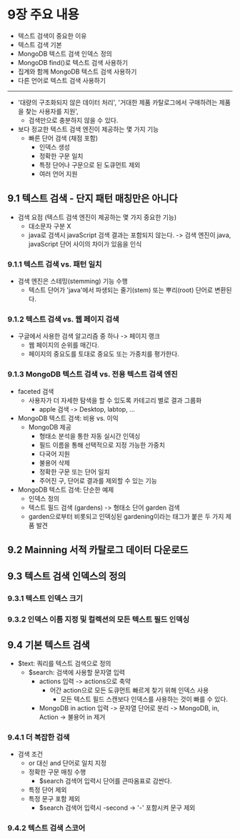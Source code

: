 # 9장 주요 내용
- 텍스트 검색이 중요한 이유
- 텍스트 검색 기본
- MongoDB 텍스트 검색 인덱스 정의
- MongoDB find()로 텍스트 검색 사용하기
- 집계와 함께 MongoDB 텍스트 검색 사용하기
- 다른 언어로 텍스트 검색 사용하기
---

- '대량의 구조화되지 않은 데이터 처리', '거대한 제품 카탈로그에서 구매하려는 제품을 찾는 사용자를 지원',
  - 검색만으로 충분하지 않을 수 있다.
- 보다 정교한 텍스트 검색 엔진이 제공하는 몇 가지 기능
  - 빠른 단어 검색 (채점 포함)
    - 인덱스 생성
    - 정확한 구문 일치
    - 특정 단어나 구문으로 된 도큐먼트 제외
    - 여러 언어 지원

## 9.1 텍스트 검색 - 단지 패턴 매칭만은 아니다
- 검색 요점 (텍스트 검색 엔진이 제공하는 몇 가지 중요한 기능)
  - 대소문자 구분 X
  - java로 검색시 javaScript 검색 결과는 포함되지 않는다. -> 검색 엔진이 java, javaScript 단어 사이의 차이가 있음을 인식

### 9.1.1 텍스트 검색 vs. 패턴 일치 
- 검색 엔진은 스테밍(stemming) 기능 수행
  - 텍스트 단어가 'java'에서 파생되는 줄기(stem) 또는 뿌리(root) 단어로 변환된다.

### 9.1.2 텍스트 검색 vs. 웹 페이지 검색
- 구글에서 사용한 검색 알고리즘 중 하나 -> 페이지 랭크
  - 웹 페이지의 순위를 매긴다.
  - 페이지의 중요도를 토대로 중요도 또는 가중치를 평가한다.

### 9.1.3 MongoDB 텍스트 검색 vs. 전용 텍스트 검색 엔진
- faceted 검색
  - 사용자가 더 자세한 탐색을 할 수 있도록 카테고리 별로 결과 그룹화 
    - apple 검색 -> Desktop, labtop, ...
- MongoDB 텍스트 검색: 비용 vs. 이익
  - MongoDB 제공
    - 형태소 분석을 통한 자동 실시간 인덱싱
    - 필드 이름을 통해 선택적으로 지정 가능한 가중치
    - 다국어 지원
    - 불용어 삭제
    - 정확한 구문 또는 단어 일치
    - 주어진 구, 단어로 결과를 제외할 수 있는 기능
- MongoDB 텍스트 검색: 단순한 예제
  - 인덱스 정의
  - 텍스트 필드 검색 (gardens) -> 형태소 단어 garden 검색
  - garden으로부터 비롯되고 인덱싱된 gardening이라는 태그가 붙은 두 가지 제품 발견

## 9.2 Mainning 서적 카탈로그 데이터 다운로드
## 9.3 텍스트 검색 인덱스의 정의
### 9.3.1 텍스트 인덱스 크기
### 9.3.2 인덱스 이름 지정 및 컬렉션의 모든 텍스트 필드 인덱싱
## 9.4 기본 텍스트 검색
- $text: 쿼리를 텍스트 검색으로 정의
  - $search: 검색에 사용할 문자열 입력
    - actions 입력 -> actions으로 축약
      - 어간 action으로 모든 도큐먼트 빠르게 찾기 위해 인덱스 사용
        - 모든 텍스트 필드 스캔보다 인덱스를 사용하는 것이 빠를 수 있다.
    - MongoDB in action 입력 -> 문자열 단어로 분리 -> MongoDB, in, Action -> 불용어 in 제거 
### 9.4.1 더 복잡한 검색
- 검색 조건
  - or 대신 and 단어로 일치 지정
  - 정확한 구문 매칭 수행
    - $search 검색어 입력시 단어를 큰따옴표로 감싼다.
  - 특정 단어 제외
  - 특정 문구 포함 제외
    - $search 검색어 입력시 -second -> '-' 포함시켜 문구 제외 
### 9.4.2 텍스트 검색 스코어 

